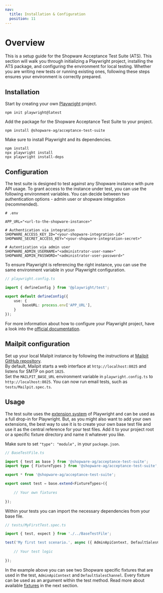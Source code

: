```yaml
---
nav:
  title: Installation & Configuration
  position: 11
---
```


# Overview 

This is a setup guide for the Shopware Acceptance Test Suite (ATS). This section will walk you through initializing a Playwright project, installing the ATS package, and configuring the environment for local testing. Whether you are writing new tests or running existing ones, following these steps ensures your environment is correctly prepared.

## Installation

Start by creating your own [Playwright](https://playwright.dev/docs/intro) project.

```shell
npm init playwright@latest
```

Add the package for the Shopware Acceptance Test Suite to your project.

```shell
npm install @shopware-ag/acceptance-test-suite
```

Make sure to install Playwright and its dependencies.

```shell
npm install
npx playwright install
npx playwright install-deps
```

## Configuration

The test suite is designed to test against any Shopware instance with pure API usage. To grant access to the instance under test, you can use the following environment variables. You can decide between two authentication options - admin user or shopware integration (recommended).

```apacheconf
# .env

APP_URL="<url-to-the-shopware-instance>"

# Authentication via integration
SHOPWARE_ACCESS_KEY_ID="<your-shopware-integration-id>"
SHOPWARE_SECRET_ACCESS_KEY="<your-shopware-integration-secret>"

# Autentication via admin user
SHOPWARE_ADMIN_USERNAME="<administrator-user-name>"
SHOPWARE_ADMIN_PASSWORD="<administrator-user-password>"
```

To ensure Playwright is referencing the right instance, you can use the same environment variable in your Playwright configuration.

```TypeScript
// playwright.config.ts

import { defineConfig } from '@playwright/test';

export default defineConfig({
    use: {
        baseURL: process.env['APP_URL'],
    }
});
```

For more information about how to configure your Playwright project, have a look into the [official documentation](https://playwright.dev/docs/test-configuration).

## Mailpit configuration

Set up your local Mailpit instance by following the instructions at [Mailpit GitHub repository](https://github.com/axllent/mailpit).  
By default, Mailpit starts a web interface at `http://localhost:8025` and listens for SMTP on port `1025`.  
Set the `MAILPIT_BASE_URL` environment variable in `playwright.config.ts` to `http://localhost:8025`. You can now run email tests, such as `tests/Mailpit.spec.ts`.

## Usage

The test suite uses the [extension system](https://playwright.dev/docs/extensibility) of Playwright and can be used as a full drop-in for Playwright. But, as you might also want to add your own extensions, the best way to use it is to create your own base test file and use it as the central reference for your test files. Add it to your project root or a specific fixture directory and name it whatever you like.

Make sure to set `"type": "module",` in your `package.json`.

```TypeScript
// BaseTestFile.ts

import { test as base } from '@shopware-ag/acceptance-test-suite';
import type { FixtureTypes } from '@shopware-ag/acceptance-test-suite';

export * from '@shopware-ag/acceptance-test-suite';

export const test = base.extend<FixtureTypes>({
    
    // Your own fixtures 
    
});
```

Within your tests you can import the necessary dependencies from your base file.

```TypeScript
// tests/MyFirstTest.spec.ts

import { test, expect } from './../BaseTestFile';

test('My first test scenario.', async ({ AdminApiContext, DefaultSalesChannel }) => {
    
    // Your test logic
    
});
```

In the example above you can see two Shopware specific fixtures that are used in the test, `AdminApiContext` and `DefaultSalesChannel`. Every fixture can be used as an argument within the test method. Read more about available [fixtures](./fixtures.md) in the next section.
